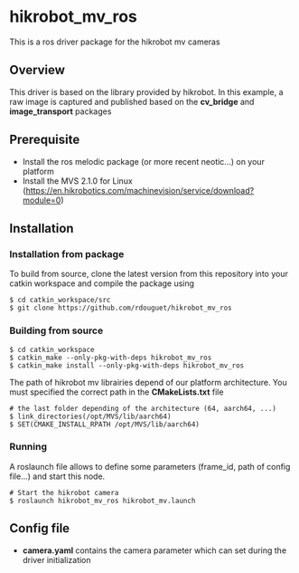 # hikrobot_mv_ros

This is a ros driver package for the hikrobot mv cameras

## Overview

This driver is based on the library provided by hikrobot.
In this example, a raw image is captured and published based on the **cv_bridge** and **image_transport** packages

## Prerequisite

- Install the ros melodic package (or more recent neotic...) on your platform 
- Install the MVS 2.1.0 for Linux (https://en.hikrobotics.com/machinevision/service/download?module=0)

## Installation

### Installation from package

To build from source, clone the latest version from this repository into your catkin workspace and compile the package using

```
$ cd catkin_workspace/src
$ git clone https://github.com/rdouguet/hikrobot_mv_ros
```
		
### Building from source

```
$ cd catkin_workspace
$ catkin_make --only-pkg-with-deps hikrobot_mv_ros
$ catkin_make install --only-pkg-with-deps hikrobot_mv_ros
```

The path of hikrobot mv librairies depend of our platform architecture.
You must specified the correct path in the **CMakeLists.txt** file 

```
# the last folder depending of the architecture (64, aarch64, ...)
$ link_directories(/opt/MVS/lib/aarch64) 
$ SET(CMAKE_INSTALL_RPATH /opt/MVS/lib/aarch64)
```

### Running

A roslaunch file allows to define some parameters (frame_id, path of config file...) and start this node.

```
# Start the hikrobot camera
$ roslaunch hikrobot_mv_ros hikrobot_mv.launch
```

## Config file

* **camera.yaml** contains the camera parameter which can set during the driver initialization
